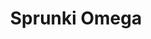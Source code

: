 ---
slug: sprunki-omega
title: Sprunki Omega
description: "Sprunki Omega is an exciting online game. Play for free directly in your browser!"
icon: /images/popular_mods/Sprunki Omega.png
url: https://wowtbc.net/sprunkin/sprunki-omega/index.html
previewImage: /images/popular_mods/Sprunki Omega.png
type: popular mods

# SEO配置
seo:
  title: "Sprunki Omega - Play Free Online Game | Fun Browser Games"
  description: "Sprunki Omega - Play this fun online game for free in your browser. No download required!"
  ogImage: "/images/popular_mods/Sprunki Omega.png"
  keywords: "sprunki-omega, online game, browser game, free game, popular mods game, play online"

videoUrls:
  - https://www.youtube.com/embed/example1
  - https://www.youtube.com/embed/example2

whyPlay:
  title: "Why Play Sprunki Omega?"
  items:
    - "Immersive Gameplay: Sprunki Omega offers an engaging and immersive gaming experience that will keep you entertained for hours"
    - "Challenging Levels: Test your skills with increasingly difficult challenges and obstacles"
    - "Beautiful Graphics: Enjoy stunning visuals and smooth animations that bring the game world to life"
    - "Regular Updates: New content and features are added regularly to keep the game fresh and exciting"
    - "Free to Play: Experience all the fun without spending a penny"
    - "Community Features: Connect with other players, share strategies, and compete for high scores"
    - "Cross-Platform: Play on any device with a web browser, no downloads required"

features:
  title: "Key Features of Sprunki Omega"
  image: "/images/popular_mods/Sprunki Omega.png"
  items:
    - "Intuitive Controls: Easy to learn controls make Sprunki Omega accessible for players of all skill levels"
    - "Multiple Game Modes: Enjoy various gameplay options that provide different challenges and experiences"
    - "Character Customization: Personalize your gaming experience with unique characters and items"
    - "Achievement System: Complete special tasks to earn rewards and recognition"
    - "Leaderboards: Compete with players worldwide and see who can achieve the highest scores"

characteristics:
  title: "Game Characteristics"
  image: "/images/popular_mods/Sprunki Omega.png"
  items:
    - "Genre: Popular mods game with elements of strategy and skill"
    - "Difficulty: Suitable for both casual gamers and those seeking a challenge"
    - "Play Time: Quick sessions or extended gameplay, depending on your preference"
    - "Art Style: Vibrant and engaging visuals that enhance the gaming experience"
    - "Sound Design: Immersive audio that complements the gameplay perfectly"

info: "Sprunki Omega is an exciting online game that offers players a unique and engaging gaming experience. With its intuitive controls, stunning visuals, and challenging gameplay, Sprunki Omega provides hours of entertainment for players of all ages and skill levels. Whether you're looking for a quick gaming session during a break or an extended play session, Sprunki Omega delivers an immersive experience that will keep you coming back for more. The game features multiple levels of increasing difficulty, ensuring that players are constantly challenged as they progress. With regular updates adding new content and features, Sprunki Omega remains fresh and exciting, providing endless entertainment options for its growing community of players."

howToPlayIntro: "Welcome to Sprunki Omega! This guide will walk you through the basics and help you master the game. Whether you're a beginner or looking to improve your skills, these tips and instructions will enhance your gaming experience."

howToPlaySteps:
  - title: "Getting Started"
    description: "Begin your Sprunki Omega adventure by familiarizing yourself with the controls. Use your keyboard or mouse to navigate through the game interface. The tutorial will guide you through the basic mechanics and help you understand the objectives."
  - title: "Understanding the Objectives"
    description: "In Sprunki Omega, your main goal is to progress through levels by completing specific objectives. Each level presents unique challenges that require different strategies and approaches."
  - title: "Mastering the Controls"
    description: "Practice using the controls to improve your precision and reaction time. Sprunki Omega requires quick reflexes and strategic thinking to overcome obstacles and defeat opponents."
  - title: "Utilizing Power-ups"
    description: "Collect power-ups throughout the game to enhance your abilities and overcome difficult challenges. Each power-up offers unique advantages that can be crucial for success."
  - title: "Developing Strategies"
    description: "As you progress in Sprunki Omega, develop effective strategies for different scenarios. Analyze patterns, anticipate challenges, and adapt your approach to maximize your performance."

faq:
  title: "Frequently Asked Questions about Sprunki Omega"
  items:
    - question: "Is Sprunki Omega free to play?"
      answer: "Yes, Sprunki Omega is completely free to play directly in your web browser. No downloads or purchases are required to enjoy the full game experience."
    - question: "Can I play Sprunki Omega on mobile devices?"
      answer: "Yes, Sprunki Omega is optimized for both desktop and mobile play. You can enjoy the game on any device with a web browser and internet connection."
    - question: "Are there any in-game purchases?"
      answer: "While Sprunki Omega is free to play, there may be optional in-game purchases available for cosmetic items or additional features that don't affect core gameplay."
    - question: "How often is Sprunki Omega updated?"
      answer: "The developers regularly update Sprunki Omega with new content, features, and improvements based on player feedback and game performance."
    - question: "Can I play Sprunki Omega offline?"
      answer: "Currently, Sprunki Omega requires an internet connection to play as it's a browser-based online game."
    - question: "Is Sprunki Omega suitable for children?"
      answer: "Yes, Sprunki Omega is designed to be family-friendly and suitable for players of all ages."
    - question: "How do I report bugs or issues?"
      answer: "If you encounter any problems while playing Sprunki Omega, you can report them through the game's support page or contact the developers directly through their website."
    - question: "Still Have Questions?"
      answer: "If you have additional questions about Sprunki Omega that aren't covered in this FAQ, please visit our support center or contact our customer service team for assistance."
---